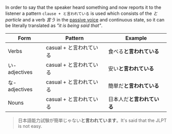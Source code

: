 In order to say that the speaker heard something and now reports it to the listener a pattern `clause + と言われている` is used which consists of the *と particle* and a verb *言う* in the [passive voice](137) and continuous state, so it can be literally translated as *"it is being said that"*.

|Form|Pattern|Example|
|-|-|-|
|Verbs|casual + と言われている|食べる**と言われている**|
|い-adjectives|casual + と言われている|安い**と言われている**|
|な-adjectives|casual + と言われている|簡単だ**と言われている**|
|Nouns|casual + と言われている|日本人だ**と言われている**|

>日本語能力試験が簡単じゃない**と言われています**。It's said that the JLPT is not easy.